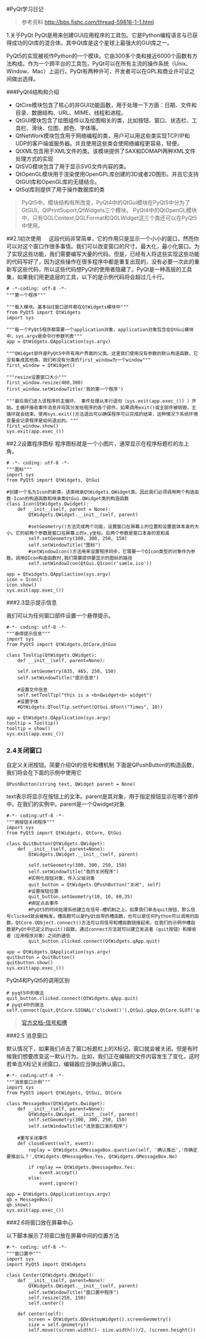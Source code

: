 #PyQt学习日记
>参考资料 http://bbs.fishc.com/thread-59816-1-1.html

1.关于PyQt
PyQt是用来创建GUI应用程序的工具包。它是Python编程语言与已获得成功的Qt库的混合体。其中Qt库是这个星球上最强大的GUI库之一。

PyQt5的实现被视作Python的一个模块。它由300多个类和接近6000个函数有方法构成。作为一个跨平台的工具包，PyQt可以在所有主流的操作系统（Unix、Window、Mac）上运行。PyQt有两种许可，开发者可以在GPL和商业许可证之间做出选择。

###PyQt4结构和介绍
- QtCire模块包含了核心的非GUI功能函数，用于处理一下方面：日期、文件和目录、数据结构、URL、MIME、线程和进程。
- QtGUI模块包含了绘图组件以及绘图相关的类，比如按钮、窗口、状态栏、工具栏、滑块、位图、颜色、字体等。
- QtNetWork模块包含用于网络编程的类，用户可以用这些类实现TCP/IP和UDP的客户端或服务器。并且使用这些类会使网络编程更容易，轻便。
- QtXML包含用于XML文件的类。该模块提供了SAX和DOMAPI两种XML文件处理方式的实现
- QtSVG模块包含了用于显示SVG文件内容的类。
- QtOpenGL模块用于渲染使用OpenGPL库创建的3D或者2D图形。并且它支持QtGUI库和OpenGL库的无缝结合。
- QtSql库则提供了用于操作数据库的类
>PyQt5中。模块结构有所改变，PyQt4中的QtGui模块在PyQt5中分为了GtGUI，QtPrintSuport,QtWidgets三个模块。
>PyQt4中的QtOpenGL模块中，只有QGLContext,QGLFormat和QGLWidget这三个类还可以在PyQt5中使用。

##2.1初次使用
&nbsp;&nbsp;&nbsp;&nbsp;这段代码非常简单，它的作用只是显示一个小小的窗口，然而你可以对这个窗口作很多事情。我们可以改变窗口的尺寸。最大化，最小化窗口。为了实现这些功能，我们需要编写大量的代码。但是，已经有人将这些实现这些功能的代码写好了，因为这些操作在很多程序中都是重复出现的，没有必要一次此的重新写这些代码，所以这些代码想PyQt的使用者隐藏了。PyQt是一种高层的工具集，如果我们用更底层的工具，以下的是示例代码将会超过几十行。

	# -*-coding: utf-8 -*-
	"""第一个程序"""

	"""载入模块。基本GUI窗口部件都在QtWidgets模块中"""
	from PyQt5 import QtWidgets  
	import sys
	
	"""每一个PyQt5程序都需要一个application对象，application对象包含在QtGui模块中，sys.argv是命令行参数列表"""
	app = QtWidgets.QApplication(sys.argv)  

	"""QWidget部件是PyQt5中所有用户界面的父类。这里我们使用没有参数的默认构造函数，它没有集成其他类。我们称没有分类的first_window为一个window"""
	first_window = QtWidget()  

	"""resize设置窗口大小"""
	first_window.resize(400,300) 
	first_window.setWindowTitle('我的第一个程序')

	"""最后我们进入该程序的主循环。 事件处理从本行语句（sys.exit(app.exec_()) ）开始。主循环接收事件消息并将其分发给程序的各个部件。如果调用exit()或主部件被销毁，主循环就会结束。使用sys.exit()方法退出可以确保程序可以完成的结束，这种情况下系统环境变量会记录程序是如何退出的。"""
	first_window.show()
	sys.exit(app.exec_()) 


##2.2设置程序图标
程序图标就是一个小图片，通常显示在程序标题栏的左上角。

	# -*- coding: utf-8 -*-
	"""图标"""
	import sys
	from PyQt5 import QtWidgets, QtGui
	
	#创建一个名为Icon的新类，该类继承QtWidgets.QWidget类。因此我们必须调用两个构造函数-Icon的构造函数和继承类QtGui.QWidget类的构造函数
	class Icon(QtWidgets.Qwidget):
		def __init__(self, parent = None):
			QtWidgets.QWidget.__init__(self, parent)

			#setGeometry()方法完成两个功能，设置窗口在屏幕上的位置和设置窗体本身的大小。它的前两个参数是窗口在屏幕上的x,y坐标。后两个参数是窗口本身的宽和高
			self.setGeometry(300, 300, 250, 150)
			self.setWindowTitle("图标")
			#setWindowIcon()方法用来设置程序同步，它需要一个QIcon类型的对象作为参数。调用QIcon构造函数时,我们需要提供要显示的图标的路径
			self.setWindowIcon(QtGui.QIcon(r'samle.ico'))

	app = Qtwidgets.QAppliaction(sys.argv)
	icon = Icon()
	icon.show()
	sys.exit(app.exec_())


###2.3显示提示信息

我们可以为任何窗口部件设置一个悬停提示。

	#-*- coding: utf-8 -*-
	"""悬停提示信息"""
	import sys
	from PyQt5 import QtWidgets,QtCore,QtGuo

	class Tooltip(QtWidgets.QWidget):
		def __init__(self, parent=None):
		
		self.setGeometry(835, 465, 250, 150)
		self.setWindowTitle("提示信息")
		
		#设置文件信息
		self.setToolTip("this is a <b>Qwidget<b> widget")
		#设置字体
		#QtWidgets.QToolTip.setFont(QtGui.QFont("Times", 10))

	app = QtWidgets.QApplication(sys.argv)
	tooltip = Tooltip()
	tooltip = show()
	sys.exit(app.exec_())

### 2.4关闭窗口
自定义关闭按钮。简要介绍Qt的信号和槽机制
下面是QPushButton的构造函数，我们将会在下面的示例中使用它

	QPushButton(string text, QWidget parent = None)

text表示将显示在按钮上的文本。parent是其对象，用于指定按钮显示在哪个部件中。在我们的实例中。parent是一个Qwidget对象.

	#-*- coding:utf-8 -*-
	"""用按钮关闭程序"""
	import sys
	from PyQt5 import QtWidgets, QtCore, QtGui
	
	class QuitButton(QtWidgets.QWidget):
		def __init__(self, parent=None):
			QtWidgets.QWidget.__init__(self, parent)
			
			self.setGeometry(300, 300, 250, 150)
			self.setWindowTitle("我的关闭程序")
			#实例化按钮对象，传入父级对象
			quit_button = QtWidgets.QPushButton("关闭", self)
			#设置按钮位置
			quit_button.setGeometry(10, 10, 60,35)
			#绑定点击事件
			#PyQt5的时间处理系统建立在信号-槽机制之上。如果我们单击quit按钮，那么信号clicked就会被触发。槽函数可以是PyQt自带的槽函数，也可以是任何Python可以调用的函数。QtCore.QObject.connect()方法可以将信号和槽函数链接起来。在我们的示例中槽函数是PyQt中已定义的quit()函数。通过connect方法就可以建立发送者（quit按钮）和接收者（应用程序对象）之间的通信
			quit_button.clicked.connect(QtWidgets.qApp.quit)

	app = QtWidgets.QApplication(sys.argv)
	quitbutton = QuitButton()
	quitbutton.show()
	sys.exit(app.exec_())
	
	
PyQt4和PyQt5的调用区别
	
	# pyqt5中的做法
	quit_button.clicked.connect(QtWidgets.qApp.quit)
	# pyqt4中的做法  
	self.connect(quit,QtCore.SIGNAL('clicked()'),QtGui.qApp,QtCore.SLOT('quit()'))

>[官方文档-信号和槽](http://pyqt.sourceforge.net/Docs/PyQt5/signals_slots.html)


###2.5 消息窗口

默认情况下，如果我们点击了窗口标题栏上的X标记，窗口就会被关闭。但是有时候我们想要改变这一默认行为。比如，我们正在编辑的文件内容发生了变化，这时若单击X标记关闭窗口，编辑器应当弹出确认窗口。

	#-*- coding:utf-8 -*-
	"""消息窗口示例"""
	import sys
	from PyQt5 import QtWidgets, QtGui, QtCore
	
	class MessageBox(QtWidgets.Qwidget):
		def __init__(self, parent=None):
			QtWidgets.QWidget.__init__(self, parent)
			self.setGeometry(300, 300, 250, 150)
			self.setWindowTitle("消息窗口演示程序")
		
		#重写关闭事件
		def closeEvent(self, event):
			replay = QtWidgets.QMessageBox.question(self, '确认推出','你确定要推出么？',QtWidgets.QMessageBox.Yes, QtWidgets.QMessageBox.No)
			
			if replay == QtWidgets.QmessageBox.Yes:
				event.accept()
			else:
				event.ignore()

	app = QtWidgets.QApplication(sys.argv)
	qb = MessageBox()
	qb.show()
	sys.exit(app.exec_())

###2.6将窗口放在屏幕中心

以下脚本展示了将窗口放在屏幕中间的位置方法

	#-*- coding: utf-8 -*-
	"""窗口置中"""
	import sys
	import PyQt5 import QtWidgets
	
	class Center(QtWidgets.QWidget):
		def __init__(self, parent=None):
			QtWidgets.QWidget.__init__(self, parent)
			self.setWindowTitle("窗口置中程序")
			self.resize(250, 150)
			self.center()

		def center(self):
			screen = QtWidgets.QDesktopWidget().screenGeometry()
			size = self.geometry()
			self.move((screen.width()- size.width())/2, (screen.height())